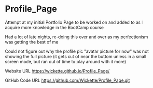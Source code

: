 # Profile_Page

Attempt at my initial Portfolio Page to be worked on and added to as I acquire more knowledge in the BootCamp course

Had a lot of late nights, re-doing this over and over as my perfectionism was getting the best of me 

Could not figure out why the profile pic "avatar picture for now" was not showing the full picture (it gets cut of near the buttom unless in a small screen mode, but ran out of time to play around with it more)



Website URL
https://wickette.github.io/Profile_Page/

GitHub Code URL
https://github.com/Wickette/Profile_Page.git

